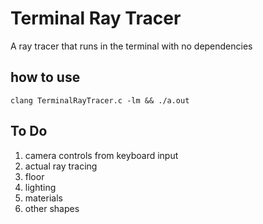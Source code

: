 # Terminal Ray Tracer
A ray tracer that runs in the terminal with no dependencies

## how to use

```
clang TerminalRayTracer.c -lm && ./a.out
```

## To Do
 1. camera controls from keyboard input
 1. actual ray tracing
 1. floor
 1. lighting
 1. materials
 1. other shapes